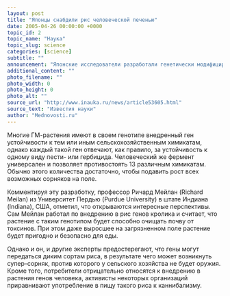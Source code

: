 ```yaml
---
layout: post
title: "Японцы снабдили рис человеческой печенью"
date: 2005-04-26 00:00:00 +0000
topic_id: 2
topic_name: "Наука"
topic_slug: science
categories: [science]
subtitle: ""
announcement: "Японские исследователи разработали генетически модифицированный сорт риса, в который внедрены гены человека, пишет Independent. Ген отвечает за продукцию одного из цитохромов - ферментов печени, отвечающих за обезвреживание опасных для организма химических соединений. В данном случае использовался цитохром CPY2B6. По мнению ученых, таким образом рис обретет устойчивость к пестицидам и промышленным загрязнениям, попадающим в почву."
additional_content: ""
photo_filename: ""
photo_width: 0
photo_height: 0
photo_alt: ""
source_url: "http://www.inauka.ru/news/article53605.html"
source_text: "Известия науки"
author: "Mednovosti.ru"
---
```

Многие ГМ-растения имеют в своем генотипе внедренный ген устойчивости к тем или иным сельскохозяйственным химикатам, однако каждый такой ген отвечают, как правило, за устойчивость к одному виду пести- или гербицида. Человеческий же фермент универсален и позволяет противостоять 13 различным химикатам. Обычно этого количества достаточно, чтобы подавить рост всех возможных сорняков на поле.

Комментируя эту разработку, профессор Ричард Мейлан (Richard Meilan) из Университет Пердью (Purdue University) в штате Индиана (Indiana), США, отметил, что открываются интересные перспективы. Сам Мейлан работал по внедрению в рис генов кролика и считает, что растение с таким генотипом будет способно очищать почву от токсинов. При этом даже выросшее на загрязненном поле растение будет пригодно и безопасно для еды.

Однако и он, и другие эксперты предостерегают, что гены могут передаться диким сортам риса, в результате чего может возникнуть супер-сорняк, против которого у сельского хозяйства не будет оружия. Кроме того, потребители отрицательно относятся к внедрению в растения генов человека, активисты некоторых организаций приравнивают употребление в пищу такого риса к каннибализму.
